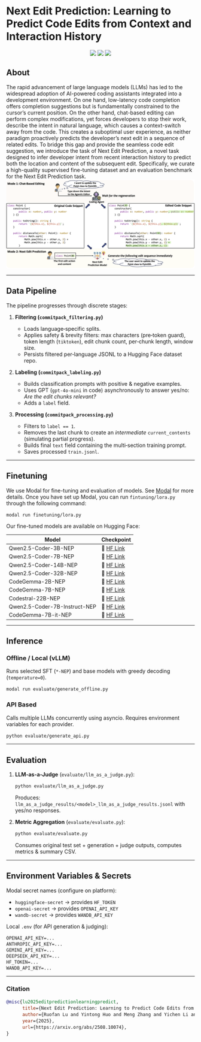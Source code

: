 # Next Edit Prediction: Learning to Predict Code Edits from Context and Interaction History

<p align="center">
    <a href="https://arxiv.org/abs/2508.10074"><img src="https://img.shields.io/badge/arXiv-2508.10074-b31b1b.svg"></a>
    <a href="https://huggingface.co/datasets/lurf21/NextEditPrediction"><img src="https://img.shields.io/badge/🤗-dataset-%23ff8811"></a>
    <a href="https://github.com/lurf21/NextEditPrediction/blob/main/LICENSE"><img src="https://img.shields.io/github/license/lurf21/NextEditPrediction"></a>
</p>

## About
The rapid advancement of large language models (LLMs) has led to the widespread adoption of AI-powered coding assistants integrated into a development environment. On one hand, low-latency code completion offers completion suggestions but is fundamentally constrained to the cursor’s current position. On the other hand, chat-based editing can perform complex modifications, yet forces developers to stop their work, describe the intent in natural language, which causes a context-switch away from the code. This creates a suboptimal user experience, as neither paradigm proactively predicts the developer’s next edit in a sequence of related edits. To bridge this gap and provide the seamless code edit suggestion, we introduce the task of Next Edit Prediction, a novel task designed to infer developer intent from recent interaction history to predict both the location and content of the subsequent edit. Specifically, we curate a high-quality supervised fine-tuning dataset and an evaluation benchmark for the Next Edit Prediction task.
![mode](assets/mode.png)

---
## Data Pipeline
The pipeline progresses through discrete stages:

1. **Filtering (`commitpack_filtering.py`)**
   - Loads language‑specific splits.
   - Applies safety & brevity filters: max characters (pre‑token guard), token length (`tiktoken`), edit chunk count, per‑chunk length, window size.
   - Persists filtered per‑language JSONL to a Hugging Face dataset repo.

2. **Labeling (`commitpack_labeling.py`)**
   - Builds classification prompts with positive & negative examples.
   - Uses GPT (`gpt-4o-mini` in code) asynchronously to answer yes/no: *Are the edit chunks relevant?*
   - Adds a `label` field.

3. **Processing (`commitpack_processing.py`)**
   - Filters to `label == 1`.
   - Removes the last chunk to create an *intermediate* `current_contents` (simulating partial progress).
   - Builds final `text` field containing the multi‑section training prompt.
   - Saves processed `train.jsonl`.

---
## Finetuning
We use Modal for fine-tuning and evaluation of models. See [Modal](https://modal.com/) for more details. Once you have set up Modal, you can run `fintuning/lora.py` through the following command:
```bash
modal run finetuning/lora.py
```

Our fine-tuned models are available on Hugging Face:

| Model                         | Checkpoint                                                   |
| ----------------------------- | ------------------------------------------------------------ |
| Qwen2.5-Coder-3B-NEP          | 🤗 [HF Link](https://huggingface.co/lurf21/Qwen2.5-Coder-3B-NEP) |
| Qwen2.5-Coder-7B-NEP          | 🤗 [HF Link](https://huggingface.co/lurf21/Qwen2.5-Coder-7B-NEP) |
| Qwen2.5-Coder-14B-NEP         | 🤗 [HF Link](https://huggingface.co/lurf21/Qwen2.5-Coder-14B-NEP) |
| Qwen2.5-Coder-32B-NEP         | 🤗 [HF Link](https://huggingface.co/lurf21/Qwen2.5-Coder-32B-NEP) |
| CodeGemma-2B-NEP              | 🤗 [HF Link](https://huggingface.co/lurf21/codegemma-2b-NEP)  |
| CodeGemma-7B-NEP              | 🤗 [HF Link](https://huggingface.co/lurf21/codegemma-7b-NEP)  |
| Codestral-22B-NEP             | 🤗 [HF Link](https://huggingface.co/lurf21/Codestral-22B-v0.1-NEP) |
| Qwen2.5-Coder-7B-Instruct-NEP | 🤗 [HF Link](https://huggingface.co/lurf21/Qwen2.5-Coder-7B-Instruct-NEP) |
| CodeGemma-7B-it-NEP           | 🤗 [HF Link](https://huggingface.co/lurf21/codegemma-7b-it-NEP) |

---
## Inference

### Offline / Local (vLLM)
Runs selected SFT (`*-NEP`) and base models with greedy decoding (`temperature=0`).
```bash
modal run evaluate/generate_offline.py
```

### API Based 
Calls multiple LLMs concurrently using asyncio. Requires environment variables for each provider.
```bash
python evaluate/generate_api.py
```

---
## Evaluation
1. **LLM-as-a-Judge** (`evaluate/llm_as_a_judge.py`):
   ```bash
   python evaluate/llm_as_a_judge.py
   ```
   Produces: `llm_as_a_judge_results/<model>_llm_as_a_judge_results.jsonl` with yes/no responses.

2. **Metric Aggregation** (`evaluate/evaluate.py`):
   ```bash
   python evaluate/evaluate.py
   ```
   Consumes original test set + generation + judge outputs, computes metrics & summary CSV.

---
## Environment Variables & Secrets
Modal secret names (configure on platform):
- `huggingface-secret` → provides `HF_TOKEN`
- `openai-secret` → provides `OPENAI_API_KEY`
- `wandb-secret` → provides `WANDB_API_KEY`

Local `.env` (for API generation & judging):
```
OPENAI_API_KEY=...
ANTHROPIC_API_KEY=...
GEMINI_API_KEY=...
DEEPSEEK_API_KEY=...
HF_TOKEN=...
WANDB_API_KEY=...
```

---
### Citation
```bibtex
@misc{lu2025editpredictionlearningpredict,
      title={Next Edit Prediction: Learning to Predict Code Edits from Context and Interaction History}, 
      author={Ruofan Lu and Yintong Huo and Meng Zhang and Yichen Li and Michael R. Lyu},
      year={2025},
      url={https://arxiv.org/abs/2508.10074}, 
}
```
